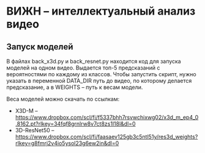 # ВИЖН – интеллектуальный анализ видео

## Запуск моделей
В файлах back_x3d.py и back_resnet.py находится код для запуска моделей на одном видео. Выдается топ-5 предсказаний с вероятностями по каждому из классов. Чтобы запустить скрипт, нужно указать в переменной DATA_DIR путь до видео, по которому делается предсказание, а в WEIGHTS – путь к весам модели.

Веса моделей можно скачать по ссылкам:
- X3D-M – https://www.dropbox.com/scl/fi/f5337bhh7rsvwchixwg02/x3d_m_ep4_0.8162.pt?rlkey=34fqf8grnlrw8v7ct8zs1l18l&dl=0
- 3D-ResNet50 – https://www.dropbox.com/scl/fi/faasaev125gb3c5ntl51y/res3d_weights?rlkey=g8fmrj2v4io5ysol23g6ew2in&dl=0
